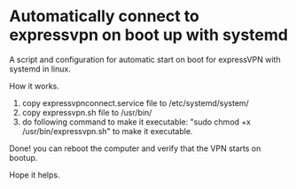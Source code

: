 # Automatically connect to expressvpn on boot up with systemd
A script and configuration for automatic start on boot for expressVPN with systemd in linux.

How it works.

1. copy expressvpnconnect.service file to /etc/systemd/system/
2. copy expressvpn.sh file to /usr/bin/
3. do following command to make it executable: "sudo chmod +x  /usr/bin/expressvpn.sh" to make it executable.

Done! you can reboot the computer and verify that the VPN starts on bootup.

Hope it helps.
